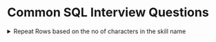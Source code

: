 # Common SQL Interview Questions
<details>
  <summary> Repeat Rows based on the no of characters in the skill name</summary>

  #### Problem Statement:
  Write a SQL query to repeat skill_name based on the no of characters in the skill_name.<br />
  
  #### Table Schema, Sample Input, and output

  `Skills_data` **Table**
  
  | Column Name   | Type     |
  | :------------ |:---------|
  | skill_id      | VARCHAR  |
  | skill_name    | VARCHAR  |

  **Table Creation:**
  
  ```sql
  CREATE TABLE Skills_data (
	skill_id VARCHAR(3),
	skill_name VARCHAR(15)
  );
  
  INSERT INTO Skills_data VALUES
  ('S1', 'SQL'),
  ('S2', 'Python'),
  ('S3', 'Excel');
  ```

  `Skills_data` **Example Input:**
  
  | skill_id    | skill_name      |
  | :--- | :--- |
  | S1 | SQL |
  | S2 | Python |
  | S3 | Excel |

  `Example` **Output:**
  | skill_id | skill_name |
  | :--- | :--- |
  | S1 | SQL  |
  | S1 | SQL  |
  | S1 | SQL  |
  | S2 | Python |
  | S2 | Python |
  | S2 | Python |
  | S2 | Python |
  | S2 | Python |
  | S2 | Python |
  | S3 | Excel |
  | S3 | Excel |
  | S3 | Excel |
  | S3 | Excel |
  | S3 | Excel |

  ```sql
  WITH cte_repeat AS (
	SELECT skill_id, skill_name, LEN(skill_name) AS Num 
	FROM Skills_data
	UNION ALL
	SELECT skill_id, skill_name, Num - 1 
	FROM cte_repeat
	WHERE Num > 1
  )
  SELECT skill_id, skill_name
  FROM cte_repeat
  ORDER BY skill_id;
  ```

  Solution: [Repeat Rows](https://github.com/Mahaboob-Khan/SQL/blob/new_sql/General/RepeatRows.sql)
</details>
